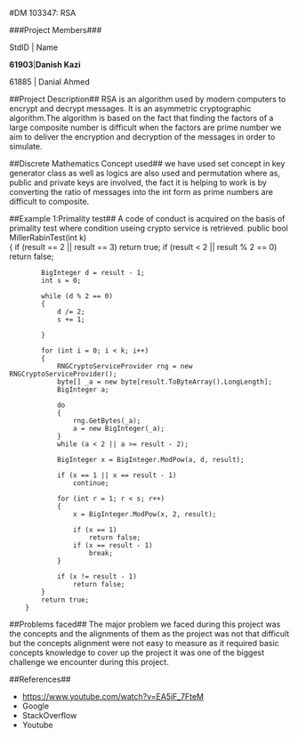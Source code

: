 #DM 103347: RSA

###Project Members###

StdID | Name

**61903**|**Danish Kazi**

61885 | Danial Ahmed

##Project Description##
RSA is an algorithm used by modern computers to encrypt and decrypt messages. It is an asymmetric cryptographic algorithm.The algorithm is based on the fact that finding the factors of a large composite number is difficult when the factors are prime number
we aim to deliver the encryption and decryption of the messages in order to simulate.

##Discrete Mathematics Concept used##
we have used set concept in key generator class as well as logics are also used and permutation 
where as, public and private keys are involved, the fact it is helping to work is by converting the ratio of messages into the int form as prime numbers are difficult to composite.

##Example 1:Primality test##
A code of conduct is acquired on the basis of primality test where condition useing crypto service is retrieved.
public bool MillerRabinTest(int k)               
        {
            if (result == 2 || result == 3)
                return true;
            if (result < 2 || result % 2 == 0)
                return false;

            BigInteger d = result - 1;
            int s = 0;

            while (d % 2 == 0)
            {
                d /= 2;
                s += 1;

            }

            for (int i = 0; i < k; i++)
            {
                RNGCryptoServiceProvider rng = new RNGCryptoServiceProvider();
                byte[] _a = new byte[result.ToByteArray().LongLength];
                BigInteger a;

                do
                {
                    rng.GetBytes(_a);
                    a = new BigInteger(_a);
                }
                while (a < 2 || a >= result - 2);

                BigInteger x = BigInteger.ModPow(a, d, result);

                if (x == 1 || x == result - 1)
                    continue;

                for (int r = 1; r < s; r++)
                {
                    x = BigInteger.ModPow(x, 2, result);

                    if (x == 1)
                        return false;
                    if (x == result - 1)
                        break;
                }

                if (x != result - 1)  
                    return false;
            }
            return true;
        }

##Problems faced##
The major problem we faced during this project was the concepts and the alignments of them as the project was not that difficult but the concepts alignment were not easy to measure as it required basic concepts knowledge to cover up the project it was one of the biggest challenge we encounter during this project.

##References##
- https://www.youtube.com/watch?v=EA5jF_7FteM
- Google
- StackOverflow
- Youtube
